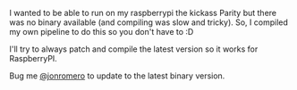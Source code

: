 I wanted to be able to run on my raspberrypi the kickass Parity but there was no binary available (and compiling was slow and tricky).
So, I compiled my own pipeline to do this so you don't have to :D

I'll try to always patch and compile the latest version so it works for RaspberryPI.

Bug me [@jonromero](http://twitter.com/jonromero) to update to the latest binary version. 
